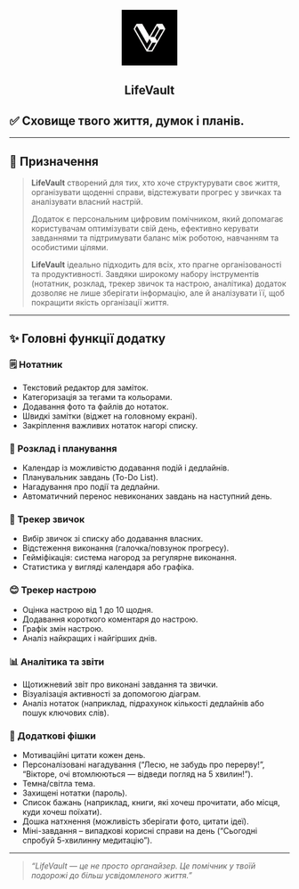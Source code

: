 
<p align="center">
  <img src="https://github.com/Vidziano/LifeVault/blob/main/images/IMG_7532.JPEG?raw=true?raw=true" alt="Лого" width="100"/>
</p>
<div align="center">
    <h2>LifeVault</h2>
</div>

## ✅ Сховище твого життя, думок і планів.


---

## 📌 Призначення

> **LifeVault** створений для тих, хто хоче структурувати своє життя, організувати щоденні справи, відстежувати прогрес у звичках та аналізувати власний настрій.  
>  
> Додаток є персональним цифровим помічником, який допомагає користувачам оптимізувати свій день, ефективно керувати завданнями та підтримувати баланс між роботою, навчанням та особистими цілями.  
>  
> **LifeVault** ідеально підходить для всіх, хто прагне організованості та продуктивності. Завдяки широкому набору інструментів (нотатник, розклад, трекер звичок та настрою, аналітика) додаток дозволяє не лише зберігати інформацію, але й аналізувати її, щоб покращити якість організації життя.

---

## ✨ Головні функції додатку

### 🗒️ Нотатник
- Текстовий редактор для заміток.
- Категоризація за тегами та кольорами.
- Додавання фото та файлів до нотаток.
- Швидкі замітки (віджет на головному екрані).
- Закріплення важливих нотаток нагорі списку.

### 📅 Розклад і планування
- Календар із можливістю додавання подій і дедлайнів.
- Планувальник завдань (To-Do List).
- Нагадування про події та дедлайни.
- Автоматичний перенос невиконаних завдань на наступний день.

### 🎯 Трекер звичок
- Вибір звичок зі списку або додавання власних.
- Відстеження виконання (галочка/повзунок прогресу).
- Гейміфікація: система нагород за регулярне виконання.
- Статистика у вигляді календаря або графіка.

### 😊 Трекер настрою
- Оцінка настрою від 1 до 10 щодня.
- Додавання короткого коментаря до настрою.
- Графік змін настрою.
- Аналіз найкращих і найгірших днів.

### 📊 Аналітика та звіти
- Щотижневий звіт про виконані завдання та звички.
- Візуалізація активності за допомогою діаграм.
- Аналіз нотаток (наприклад, підрахунок кількості дедлайнів або пошук ключових слів).

### 🎁 Додаткові фішки
- Мотиваційні цитати кожен день.
- Персоналізовані нагадування (“Лесю, не забудь про перерву!”, “Вікторе, очі втомлюються — відведи погляд на 5 хвилин!”).
- Темна/світла тема.
- Захищені нотатки (пароль).
- Список бажань (наприклад, книги, які хочеш прочитати, або місця, куди хочеш поїхати).
- Дошка натхнення (можливість зберігати фото, цитати ідеї).
- Міні-завдання – випадкові корисні справи на день (“Сьогодні спробуй 5-хвилинну медитацію”).

---

> _“LifeVault — це не просто органайзер. Це помічник у твоїй подорожі до більш усвідомленого життя.”_
